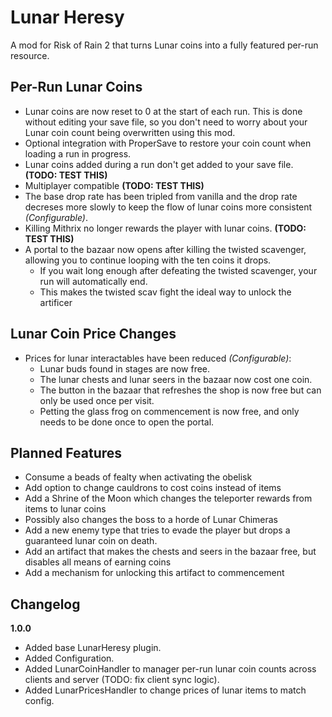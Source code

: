 # Lunar Heresy

 A mod for Risk of Rain 2 that turns Lunar coins into a fully featured per-run resource.
## Per-Run Lunar Coins
- Lunar coins are now reset to 0 at the start of each run. This is done without editing your save file, so you don't need to worry about your Lunar coin count being overwritten using this mod.
 - Optional integration with ProperSave to restore your coin count when loading a run in progress.
- Lunar coins added during a run don't get added to your save file. **(TODO: TEST THIS)**
- Multiplayer compatible **(TODO: TEST THIS)**
- The base drop rate has been tripled from vanilla and the drop rate decreses more slowly to keep the flow of lunar coins more consistent *(Configurable)*.
- Killing Mithrix no longer rewards the player with lunar coins. **(TODO: TEST THIS)**
- A portal to the bazaar now opens after killing the twisted scavenger, allowing you to continue looping with the ten coins it drops.
  - If you wait long enough after defeating the twisted scavenger, your run will automatically end.
  - This makes the twisted scav fight the ideal way to unlock the artificer

## Lunar Coin Price Changes
- Prices for lunar interactables have been reduced *(Configurable)*:
  - Lunar buds found in stages are now free.
  - The lunar chests and lunar seers in the bazaar now cost one coin.
  - The button in the bazaar that refreshes the shop is now free but can only be used once per visit.
  - Petting the glass frog on commencement is now free, and only needs to be done once to open the portal.

## Planned Features
- Consume a beads of fealty when activating the obelisk
- Add option to change cauldrons to cost coins instead of items
- Add a Shrine of the Moon which changes the teleporter rewards from items to lunar coins
 - Possibly also changes the boss to a horde of Lunar Chimeras
- Add a new enemy type that tries to evade the player but drops a guaranteed lunar coin on death.
- Add an artifact that makes the chests and seers in the bazaar free, but disables all means of earning coins
 - Add a mechanism for unlocking this artifact to commencement

## Changelog

**1.0.0**

- Added base LunarHeresy plugin.
- Added Configuration.
- Added LunarCoinHandler to manager per-run lunar coin counts across clients and server (TODO: fix client sync logic).
- Added LunarPricesHandler to change prices of lunar items to match config.
